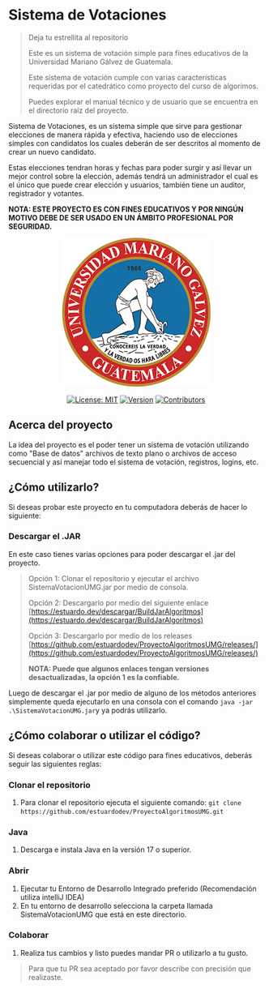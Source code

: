 # Sistema de Votaciones

> Deja tu estrellita al repositorio 
> 
> Este es un sistema de votación simple para fines educativos de la Universidad Mariano Gálvez de Guatemala.
>
> Este sistema de votación cumple con varias características requeridas por el catedrático como proyecto del curso de algorimos.
> 
> Puedes explorar el manual técnico y de usuario que se encuentra en el directorio raíz del proyecto.

Sistema de Votaciones, es un sistema simple que sirve para gestionar elecciones de manera rápida y efectiva, haciendo uso de elecciones  simples con candidatos los cuales deberán de ser descritos al momento de crear un nuevo candidato.

Estas elecciones tendran horas y fechas para poder surgir y así llevar un mejor control sobre la elección, además tendrá un administrador el cual es el único que puede crear elección y usuarios, también tiene un auditor, registrador y votantes.

**NOTA: ESTE PROYECTO ES CON FINES EDUCATIVOS Y POR NINGÚN MOTIVO DEBE DE SER USADO EN UN ÁMBITO PROFESIONAL POR SEGURIDAD.**

<div align="center">

<p align="center">
<img src="./umg.png" alt="Logotipo de la Universidad Mariano Galvez de Guatemala">
</p>

[![License: MIT](https://img.shields.io/badge/License-MIT-yellow.svg)](https://opensource.org/licenses/MIT)
[![Version](https://img.shields.io/badge/Version-0.1.0-gree)]()
[![Contributors](https://img.shields.io/github/contributors/estuardodev/django-times)](https://github.com/estuardodev/ProyectoAlgoritmosUMG/graphs/contributors)

</div>

## Acerca del proyecto
La idea del proyecto es el poder tener un sistema de votación utilizando como "Base de datos" archivos de texto plano o archivos de acceso secuencial y así manejar todo el sistema de votación, registros, logins, etc.

## ¿Cómo utilizarlo?
Si deseas probar este proyecto en tu computadora deberás de hacer lo siguiente:

### Descargar el .JAR
En este caso tienes varias opciones para poder descargar el .jar del proyecto.
> Opción 1: Clonar el repositorio y ejecutar el archivo SistemaVotacionUMG.jar por medio de consola.
>
> Opción 2: Descargarlo por medio del siguiente enlace [https://estuardo.dev/descargar/BuildJarAlgoritmos](https://estuardo.dev/descargar/BuildJarAlgoritmos)
> 
> Opción 3: Descargarlo por medio de los releases [https://github.com/estuardodev/ProyectoAlgoritmosUMG/releases/](https://github.com/estuardodev/ProyectoAlgoritmosUMG/releases/)
>
> **NOTA: Puede que algunos enlaces tengan versiones desactualizadas, la opción 1 es la confiable.**

Luego de descargar el .jar por medio de alguno de los métodos anteriores simplemente queda ejecutarlo en una consola con el comando `java -jar .\SistemaVotacionUMG.jar`y ya podrás utilizarlo.

## ¿Cómo colaborar o utilizar el código?
Si deseas colaborar o utilizar este código para fines educativos, deberás seguir las siguientes reglas:

### Clonar el repositorio
1. Para clonar el repositorio ejecuta el siguiente comando: `````git clone https://github.com/estuardodev/ProyectoAlgoritmosUMG.git`````

### Java
1. Descarga e instala Java en la versión 17 o superior.

### Abrir
1. Ejecutar tu Entorno de Desarrollo Integrado preferido (Recomendación utiliza intelliJ IDEA)
2. En tu entorno de desarrollo selecciona la carpeta llamada SistemaVotacionUMG que está en este directorio.

### Colaborar
1. Realiza tus cambios y listo puedes mandar PR o utilizarlo a tu gusto.

> Para que tu PR sea aceptado por favor describe con precisión que realizaste.
